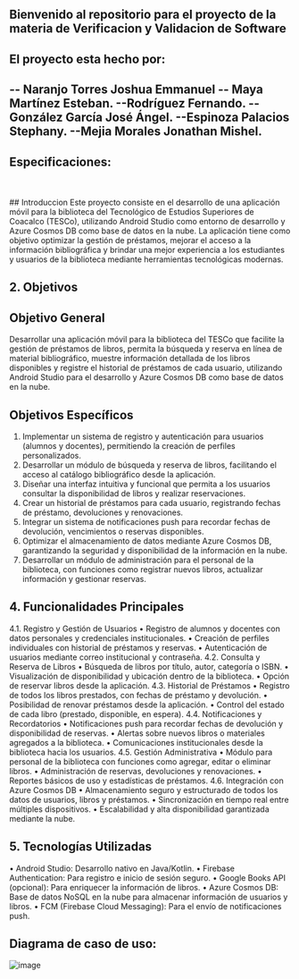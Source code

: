 ## Bienvenido al repositorio para el proyecto de la materia de Verificacion y Validacion de Software

## El proyecto esta hecho por:
--	Naranjo Torres Joshua Emmanuel
-- Maya Martínez Esteban.
--Rodríguez Fernando.
--González García José Ángel.
--Espinoza Palacios Stephany.
--Mejia Morales Jonathan Mishel. 
--
## Especificaciones:
<br>
<br>
## Introduccion
Este proyecto consiste en el desarrollo de una aplicación móvil para la biblioteca del Tecnológico de Estudios Superiores de Coacalco (TESCo), 
utilizando Android Studio como entorno de desarrollo y Azure Cosmos DB como base de datos en la nube. 
La aplicación tiene como objetivo optimizar la gestión de préstamos, mejorar el acceso a la información bibliográfica 
y brindar una mejor experiencia a los estudiantes y usuarios de la biblioteca mediante herramientas tecnológicas modernas.


## 2. Objetivos
## Objetivo General
Desarrollar una aplicación móvil para la biblioteca del TESCo que facilite la gestión de préstamos de libros,
permita la búsqueda y reserva en línea de material bibliográfico, muestre información detallada de los libros disponibles 
y registre el historial de préstamos de cada usuario, utilizando Android Studio para el desarrollo y Azure Cosmos DB como base de datos en la nube.

## Objetivos Específicos
1.	Implementar un sistema de registro y autenticación para usuarios (alumnos y docentes), permitiendo la creación de perfiles personalizados.
2.	Desarrollar un módulo de búsqueda y reserva de libros, facilitando el acceso al catálogo bibliográfico desde la aplicación.
3.	Diseñar una interfaz intuitiva y funcional que permita a los usuarios consultar la disponibilidad de libros y realizar reservaciones.
4.	Crear un historial de préstamos para cada usuario, registrando fechas de préstamo, devoluciones y renovaciones.
5.	Integrar un sistema de notificaciones push para recordar fechas de devolución, vencimientos o reservas disponibles.
6.	Optimizar el almacenamiento de datos mediante Azure Cosmos DB, garantizando la seguridad y disponibilidad de la información en la nube.
7.	Desarrollar un módulo de administración para el personal de la biblioteca, con funciones como registrar nuevos libros, actualizar información y gestionar reservas.

## 4. Funcionalidades Principales
4.1. Registro y Gestión de Usuarios
•	Registro de alumnos y docentes con datos personales y credenciales institucionales.
•	Creación de perfiles individuales con historial de préstamos y reservas.
•	Autenticación de usuarios mediante correo institucional y contraseña.
4.2. Consulta y Reserva de Libros
•	Búsqueda de libros por título, autor, categoría o ISBN.
•	Visualización de disponibilidad y ubicación dentro de la biblioteca.
•	Opción de reservar libros desde la aplicación.
4.3. Historial de Préstamos
•	Registro de todos los libros prestados, con fechas de préstamo y devolución.
•	Posibilidad de renovar préstamos desde la aplicación.
•	Control del estado de cada libro (prestado, disponible, en espera).
 4.4. Notificaciones y Recordatorios
•	Notificaciones push para recordar fechas de devolución y disponibilidad de reservas.
•	Alertas sobre nuevos libros o materiales agregados a la biblioteca.
•	Comunicaciones institucionales desde la biblioteca hacia los usuarios.
 4.5. Gestión Administrativa
•	Módulo para personal de la biblioteca con funciones como agregar, editar o eliminar libros.
•	Administración de reservas, devoluciones y renovaciones.
•	Reportes básicos de uso y estadísticas de préstamos.
4.6. Integración con Azure Cosmos DB
•	Almacenamiento seguro y estructurado de todos los datos de usuarios, libros y préstamos.
•	Sincronización en tiempo real entre múltiples dispositivos.
•	Escalabilidad y alta disponibilidad garantizada mediante la nube.
## 5. Tecnologías Utilizadas
•	Android Studio: Desarrollo nativo en Java/Kotlin.
•	Firebase Authentication: Para registro e inicio de sesión seguro.
•	Google Books API (opcional): Para enriquecer la información de libros.
•	Azure Cosmos DB: Base de datos NoSQL en la nube para almacenar información de usuarios y libros.
•	FCM (Firebase Cloud Messaging): Para el envío de notificaciones push.


## Diagrama de caso de uso:
![image](https://github.com/user-attachments/assets/d2ffd7d4-fd6d-49dd-8c53-f74afc438150)

